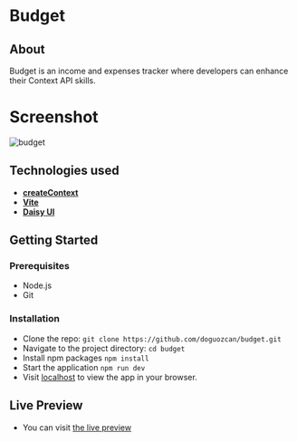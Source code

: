 # Budget

## About

Budget is an income and expenses tracker where developers can enhance their Context API skills.

# Screenshot

![budget](https://github.com/doguozcan/budget/assets/76822280/eb5ba47d-0756-452b-98d7-5cf71ab31e9f)

## Technologies used

- **<a href="https://react.dev/reference/react/createContext">createContext</a>**
- **<a href="https://vitejs.dev/">Vite</a>**
- **<a href="https://daisyui.com/">Daisy UI</a>**

## Getting Started

### Prerequisites

- Node.js
- Git

### Installation

- Clone the repo:
  `git clone https://github.com/doguozcan/budget.git`
- Navigate to the project directory:
  `cd budget`
- Install npm packages
  `npm install`
- Start the application
  `npm run dev`
- Visit <a href="http://localhost:5137">localhost</a> to view the app in your browser.

## Live Preview

- You can visit <a href="https://sparkling-basbousa-2e0e00.netlify.app/">the live preview</a>
